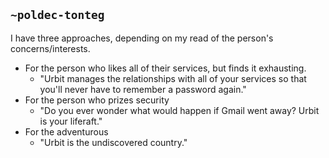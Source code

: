 ## `~poldec-tonteg`
I have three approaches, depending on my read of the person's concerns/interests.

- For the person who likes all of their services, but finds it exhausting.
  - "Urbit manages the relationships with all of your services so that you'll never have to remember a password again."
- For the person who prizes security
  - "Do you ever wonder what would happen if Gmail went away? Urbit is your liferaft."
- For the adventurous
  - "Urbit is the undiscovered country."